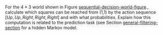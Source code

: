 

For the $4\times 3$ world shown in
Figure <a href="#">sequential-decision-world-figure</a>., calculate
which squares can be reached from (1,1) by the action sequence
$[{Up},{Up},{Right},{Right},{Right}]$ and with what
probabilities. Explain how this computation is related to the prediction
task (see Section <a href="#">general-filtering-section</a> for a
hidden Markov model.
